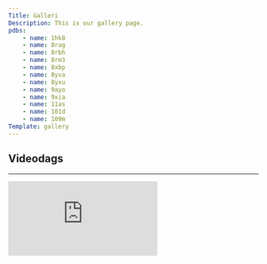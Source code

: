 ```yaml
---
Title: Galleri
Description: This is our gallery page.
pdbs:
    - name: 1hk8
    - name: 8rag
    - name: 8rbh
    - name: 8rm3
    - name: 8xbp
    - name: 8yva
    - name: 8yxu
    - name: 9ayo
    - name: 9xia
    - name: 11as
    - name: 101d
    - name: 109m
Template: gallery
---
```


## Videodags
---

<div class="embed-container">
    <iframe src="https://www.youtube-nocookie.com/embed/S5sUmNR2cBg?si=ysiPstu-TJrCKypo" title="YouTube video player" frameborder="0" referrerpolicy="strict-origin-when-cross-origin" allowfullscreen></iframe>
</div>
